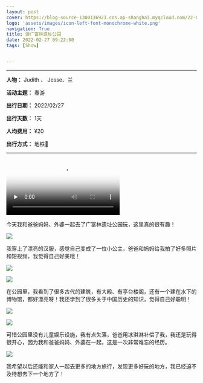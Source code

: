 ```yaml
---
layout: post
cover: https://blog-source-1300136923.cos.ap-shanghai.myqcloud.com/22-02-gflpark/gflpark_cover.jpg
logo: 'assets/images/icon-left-font-monochrome-white.png'
navigation: True
title: 游广富林遗址公园
date: 2022-02-27 09:22:00
tags: [Show]


---
```


-----------------

**人物：** Judith 、 Jesse、兰

**活动主题：** 春游

**出行日期：** 2022/02/27

**出行天数：** 1天

**人均费用：** ¥20

**出行方式：** 地铁🚄


-----------------

<video id="video" controls="" preload="none" poster="https://blog-source-1300136923.cos.ap-shanghai.myqcloud.com/22-02-gflpark/gflpark_video_cover.jpg">
 <source id="mp4" src="https://cheryev-app.obs.cn-east-3.myhuaweicloud.com/content/ios/2021/05/19/gflpark_video.mp4" type="video/mp4">
</video>

今天我和爸爸妈妈、外婆一起去了广富林遗址公园玩，这里真的很有趣！

![](https://blog-source-1300136923.cos.ap-shanghai.myqcloud.com/22-02-gflpark/IMG_8624.jpg)

我穿上了漂亮的汉服，感觉自己变成了一位小公主，爸爸和妈妈给我拍了好多照片和短视频，我觉得自己好美哦！

![](https://blog-source-1300136923.cos.ap-shanghai.myqcloud.com/22-02-gflpark/IMG_8578.jpg)

![](https://blog-source-1300136923.cos.ap-shanghai.myqcloud.com/22-02-gflpark/IMG_8608.jpg)

在公园里，我看到了很多古代的建筑，有大殿、有亭台楼阁，还有一个建在水下的博物馆，都好漂亮呀！我还学到了很多关于中国历史的知识，觉得自己好聪明！

![](https://blog-source-1300136923.cos.ap-shanghai.myqcloud.com/22-02-gflpark/IMG_8612.jpg)

![](https://blog-source-1300136923.cos.ap-shanghai.myqcloud.com/22-02-gflpark/IMG_8618.jpg)

可惜公园里没有儿童娱乐设施，我有点失落，爸爸用冰淇淋补偿了我，我还是玩得很开心，因为我和爸爸妈妈、外婆在一起，这是一次非常难忘的经历。

![](https://blog-source-1300136923.cos.ap-shanghai.myqcloud.com/22-02-gflpark/IMG_8684.jpg)

我希望以后还能和家人一起去更多的地方旅行，发现更多好玩的地方，我已经迫不及待想去下一个地方了！
